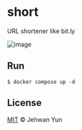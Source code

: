 # short

URL shortener like bit.ly

![image](https://user-images.githubusercontent.com/24769005/218042379-4495aea6-de07-4a22-8099-f095f9653d6e.png)

## Run

```shell
$ docker compose up -d
```

## License

[MIT](LICENSE) © Jehwan Yun